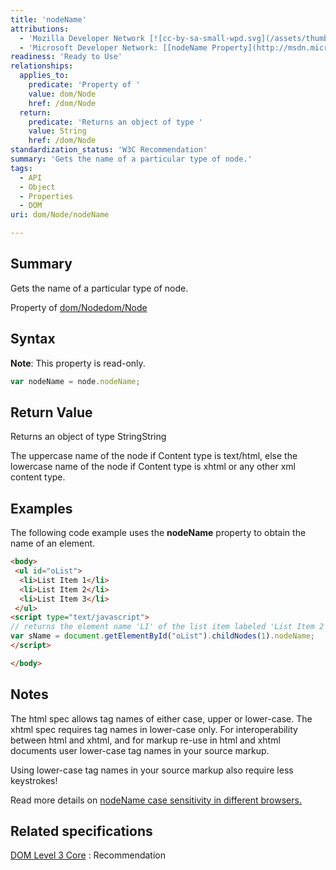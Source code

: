 ```yaml
---
title: 'nodeName'
attributions:
  - 'Mozilla Developer Network [![cc-by-sa-small-wpd.svg](/assets/thumb/8/8c/cc-by-sa-small-wpd.svg/120px-cc-by-sa-small-wpd.svg.png)](http://creativecommons.org/licenses/by-sa/3.0/us/): [[Node.nodeName](https://developer.mozilla.org/en-US/docs/Web/API/Node.nodeName) Article]'
  - 'Microsoft Developer Network: [[nodeName Property](http://msdn.microsoft.com/en-us/library/ie/ms534190(v=vs.85).aspx) Article]'
readiness: 'Ready to Use'
relationships:
  applies_to:
    predicate: 'Property of '
    value: dom/Node
    href: /dom/Node
  return:
    predicate: 'Returns an object of type '
    value: String
    href: /dom/Node
standardization_status: 'W3C Recommendation'
summary: 'Gets the name of a particular type of node.'
tags:
  - API
  - Object
  - Properties
  - DOM
uri: dom/Node/nodeName

---
```

## Summary

Gets the name of a particular type of node.

Property of [dom/Node](/dom/Node)[dom/Node](/dom/Node)

## Syntax

**Note**: This property is read-only.

``` js
var nodeName = node.nodeName;
```

## Return Value

Returns an object of type StringString

The uppercase name of the node if Content type is text/html, else the lowercase name of the node if Content type is xhtml or any other xml content type.

## Examples

The following code example uses the **nodeName** property to obtain the name of an element.

``` html
<body>
 <ul id="oList">
  <li>List Item 1</li>
  <li>List Item 2</li>
  <li>List Item 3</li>
 </ul>
<script type="text/javascript">
// returns the element name 'LI' of the list item labeled 'List Item 2'
var sName = document.getElementById("oList").childNodes(1).nodeName;
</script>

</body>
```

## Notes

The html spec allows tag names of either case, upper or lower-case. The xhtml spec requires tag names in lower-case only. For interoperability between html and xhtml, and for markup re-use in html and xhtml documents user lower-case tag names in your source markup.

Using lower-case tag names in your source markup also require less keystrokes!

Read more details on [nodeName case sensitivity in different browsers.](http://ejohn.org/blog/nodename-case-sensitivity/)

## Related specifications

[DOM Level 3 Core](http://www.w3.org/TR/DOM-Level-3-Core/)
:   Recommendation
